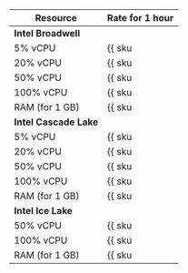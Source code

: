 | Resource       | Rate for 1 hour                                    |
|----------------|----------------------------------------------------|
| **Intel Broadwell**                                                 |
| 5% vCPU        | {{ sku|KZT|mdb.zk.clickhouse.v1.cpu.c5|string }}   |
| 20% vCPU       | {{ sku|KZT|mdb.zk.clickhouse.v1.cpu.c20|string }}  |
| 50% vCPU       | {{ sku|KZT|mdb.zk.clickhouse.v1.cpu.c50|string }}  |
| 100% vCPU      | {{ sku|KZT|mdb.zk.clickhouse.v1.cpu.c100|string }} |
| RAM (for 1 GB) | {{ sku|KZT|mdb.zk.clickhouse.v1.ram|string }}      |
| **Intel Cascade Lake**                                              |
| 5% vCPU        | {{ sku|KZT|mdb.zk.clickhouse.v2.cpu.c5|string }}   |
| 20% vCPU       | {{ sku|KZT|mdb.zk.clickhouse.v2.cpu.c20|string }}  |
| 50% vCPU       | {{ sku|KZT|mdb.zk.clickhouse.v2.cpu.c50|string }}  |
| 100% vCPU      | {{ sku|KZT|mdb.zk.clickhouse.v2.cpu.c100|string }} |
| RAM (for 1 GB) | {{ sku|KZT|mdb.zk.clickhouse.v2.ram|string }}      |
| **Intel Ice Lake**                                                  |
| 50% vCPU       | {{ sku|KZT|mdb.zk.clickhouse.v3.cpu.c50|string }}  |
| 100% vCPU      | {{ sku|KZT|mdb.zk.clickhouse.v3.cpu.c100|string }} |
| RAM (for 1 GB) | {{ sku|KZT|mdb.zk.clickhouse.v3.ram|string }}      |

